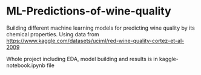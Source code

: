 # ML-Predictions-of-wine-quality
Building different machine learning models for predicting wine quality by its chemical properties. Using data from https://www.kaggle.com/datasets/uciml/red-wine-quality-cortez-et-al-2009

Whole project including EDA, model building and results is in kaggle-notebook.ipynb file
